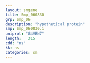```yaml
---
layout: smgene
title: Smp_060830
grp: Smp_06
description: "hypothetical protein"
smp: Smp_060830.1
uniprot: "G4VBN7"
length:   315
cdd: "ns"
kk: ns
categories: sm
---
```

